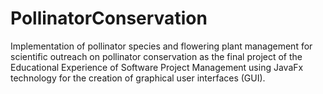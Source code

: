 # PollinatorConservation
Implementation of pollinator species and flowering plant management for scientific outreach on pollinator conservation as the final project of the Educational Experience of Software Project Management using JavaFx technology for the creation of graphical user interfaces (GUI).
